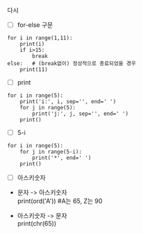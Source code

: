 다시

- [ ] for-else 구문   
```
for i in range(1,11):
    print(i)
    if i>15:
        break
else:   # (break없이) 정상적으로 종료되었을 경우
    print(11)
```

- [ ] print   
```
for i in range(5):
    print('i:', i, sep='', end=' ')
    for j in range(5):
        print('j:', j, sep='', end=' ')
    print()
```

- [ ] 5-i   
```
for i in range(5):
    for j in range(5-i):
        print('*', end=' ')
    print()
```

- [ ] 아스키숫자
- 문자 -> 아스키숫자   
print(ord('A')) #A는 65, Z는 90

- 아스키숫자 -> 문자   
print(chr(65))